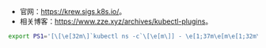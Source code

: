- 官网：<https://krew.sigs.k8s.io/>。
- 相关博客：<https://www.zze.xyz/archives/kubectl-plugins>。
```bash
export PS1='[\[\e[32m\]`kubectl ns -c`\[\e[m\]] - \e[1;37m\e[m\e[1;32m\u\e[m\e[1;33m@\e[m\e[1;35m\H\e[m\e[4m:`pwd`\e[m\e[1;37m\e[m\e[1;36m\e[m\n$ '
```